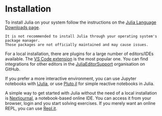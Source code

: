 # Installation

To install Julia on your system follow the instructions on the [Julia Language Downloads page](https://julialang.org/downloads/).

~~~~exercism/caution
It is not recommended to install Julia through your operating system's package manager.
Those packages are not officially maintained and may cause issues.
~~~~

For a local installation, there are plugins for a large number of editors/IDEs available.
The [VS Code extension](https://github.com/julia-vscode/julia-vscode) is the most popular one.
You can find integrations for other editors in the [JuliaEditorSupport](https://github.com/JuliaEditorSupport) organisation on GitHub.

If you prefer a more interactive environment, you can use Jupyter notebooks with [IJulia](https://github.com/JuliaLang/IJulia.jl), or use [Pluto.jl](https://github.com/fonsp/Pluto.jl) for simple reactive notebooks in Julia.

A simple way to get started with Julia without the need of a local installation is [Nextjournal](https://nextjournal.com/), a notebook-based online IDE.
You can access it from your browser, login and you start solving exercises.
If you merely want an online REPL, you can use [Repl.it](https://repl.it/languages/julia).
